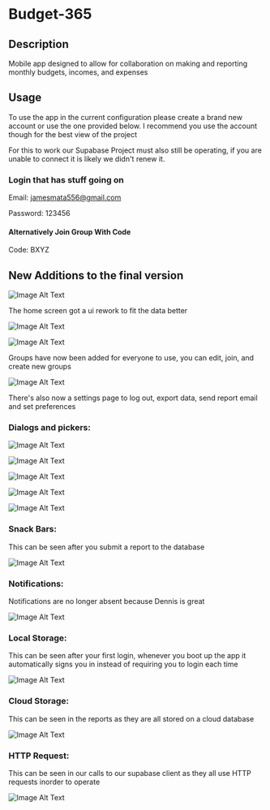 # Budget-365

## Description
Mobile app designed to allow for collaboration on making and reporting monthly budgets, incomes, and expenses 

## Usage
To use the app in the current configuration please create a brand new account or use the one provided below. I recommend you use the account though for the best view of the project

For this to work our Supabase Project must also still be operating, if you are unable to connect it is likely we didn't renew it.

### Login that has stuff going on

Email: jamesmata556@gmail.com

Password: 123456

#### Alternatively Join Group With Code

Code: BXYZ

## New Additions to the final version

![Image Alt Text](client/assets/images/homenew.png)

The home screen got a ui rework to fit the data better

![Image Alt Text](client/assets/images/group.png)

![Image Alt Text](client/assets/images/groupcreate.png)

Groups have now been added for everyone to use, you can edit, join, and create new groups

![Image Alt Text](client/assets/images/Settings.png)

There's also now a settings page to log out, export data, send report email and set preferences

### Dialogs and pickers:

![Image Alt Text](client/assets/images/dialogs.png)

![Image Alt Text](client/assets/images/login.png)

![Image Alt Text](client/assets/images/home.png)

![Image Alt Text](client/assets/images/report.png)

![Image Alt Text](client/assets/images/data.png)

### Snack Bars:
This can be seen after you submit a report to the database

![Image Alt Text](client/assets/images/snackbar.png)

### Notifications:
Notifications are no longer absent because Dennis is great

![Image Alt Text](client/assets/images/notifications.png)

### Local Storage:
This can be seen after your first login, whenever you boot up the app it automatically signs you in instead of requiring you to login each time

![Image Alt Text](client/assets/images/localcode.png)

### Cloud Storage:
This can be seen in the reports as they are all stored on a cloud database

![Image Alt Text](client/assets/images/cloudcode.png)

### HTTP Request:
This can be seen in our calls to our supabase client as they all use HTTP requests inorder to operate

![Image Alt Text](client/assets/images/supabase.png)

